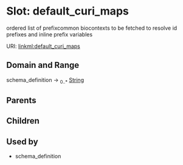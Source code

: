 
# Slot: default_curi_maps


ordered list of prefixcommon biocontexts to be fetched to resolve id prefixes and inline prefix variables

URI: [linkml:default_curi_maps](https://w3id.org/linkml/default_curi_maps)


## Domain and Range

schema_definition ->  <sub>0..*</sub> [String](types/String.md)

## Parents


## Children


## Used by

 * schema_definition
